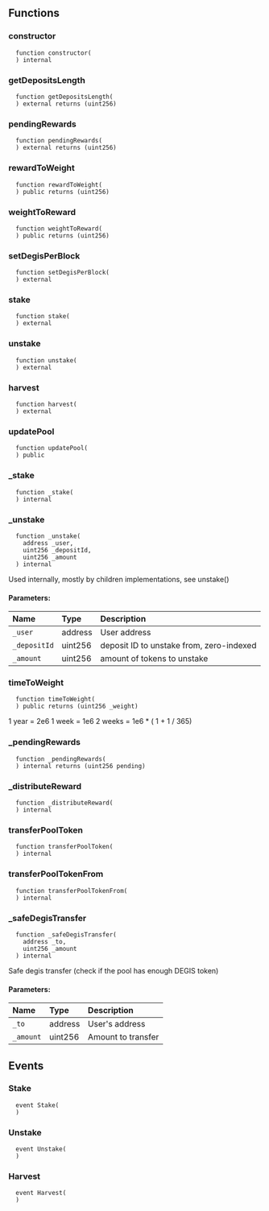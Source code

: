 


## Functions
### constructor
```solidity
  function constructor(
  ) internal
```




### getDepositsLength
```solidity
  function getDepositsLength(
  ) external returns (uint256)
```




### pendingRewards
```solidity
  function pendingRewards(
  ) external returns (uint256)
```




### rewardToWeight
```solidity
  function rewardToWeight(
  ) public returns (uint256)
```




### weightToReward
```solidity
  function weightToReward(
  ) public returns (uint256)
```




### setDegisPerBlock
```solidity
  function setDegisPerBlock(
  ) external
```




### stake
```solidity
  function stake(
  ) external
```




### unstake
```solidity
  function unstake(
  ) external
```




### harvest
```solidity
  function harvest(
  ) external
```




### updatePool
```solidity
  function updatePool(
  ) public
```




### _stake
```solidity
  function _stake(
  ) internal
```




### _unstake
```solidity
  function _unstake(
    address _user,
    uint256 _depositId,
    uint256 _amount
  ) internal
```

Used internally, mostly by children implementations, see unstake()

#### Parameters:
| Name | Type | Description                                                          |
| :--- | :--- | :------------------------------------------------------------------- |
|`_user` | address | User address
|`_depositId` | uint256 | deposit ID to unstake from, zero-indexed
|`_amount` | uint256 | amount of tokens to unstake

### timeToWeight
```solidity
  function timeToWeight(
  ) public returns (uint256 _weight)
```

1 year = 2e6
     1 week = 1e6
     2 weeks = 1e6 * ( 1 + 1 / 365)


### _pendingRewards
```solidity
  function _pendingRewards(
  ) internal returns (uint256 pending)
```




### _distributeReward
```solidity
  function _distributeReward(
  ) internal
```




### transferPoolToken
```solidity
  function transferPoolToken(
  ) internal
```




### transferPoolTokenFrom
```solidity
  function transferPoolTokenFrom(
  ) internal
```




### _safeDegisTransfer
```solidity
  function _safeDegisTransfer(
    address _to,
    uint256 _amount
  ) internal
```
Safe degis transfer (check if the pool has enough DEGIS token)


#### Parameters:
| Name | Type | Description                                                          |
| :--- | :--- | :------------------------------------------------------------------- |
|`_to` | address | User's address
|`_amount` | uint256 | Amount to transfer

## Events
### Stake
```solidity
  event Stake(
  )
```



### Unstake
```solidity
  event Unstake(
  )
```



### Harvest
```solidity
  event Harvest(
  )
```



